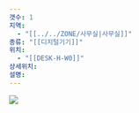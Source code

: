 ```yaml
---
갯수: 1
지역:
  - "[[../../ZONE/사무실|사무실]]"
종류: "[[디지털기기]]"
위치:
  - "[[DESK-H-W0]]"
상세위치: 
설명:
---
```


![](http://192.168.50.22/devices/250322_IMG_0040.jpg)

